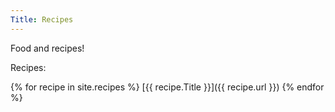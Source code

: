```yaml
---
Title: Recipes
---
```


Food and recipes!

Recipes:

{% for recipe in site.recipes %}
   [{{ recipe.Title }}]({{ recipe.url }})
{% endfor %}

